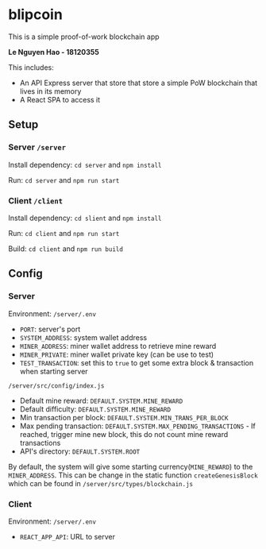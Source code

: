 # blipcoin

This is a simple proof-of-work blockchain app

**Le Nguyen Hao - 18120355**

This includes:

- An API Express server that store that store a simple PoW blockchain that lives in its memory
- A React SPA to access it

## Setup

### Server `/server`

Install dependency: `cd server` and `npm install`

Run: `cd server` and `npm run start`

### Client `/client`

Install dependency: `cd slient` and `npm install`

Run: `cd client` and `npm run start`

Build: `cd client` and `npm run build`

## Config

### Server

Environment: `/server/.env`

- `PORT`: server's port
- `SYSTEM_ADDRESS`: system wallet address
- `MINER_ADDRESS`: miner wallet address to retrieve mine reward
- `MINER_PRIVATE`: miner wallet private key (can be use to test)
- `TEST_TRANSACTION`: set this to `true` to get some extra block & transaction when starting server

`/server/src/config/index.js`

- Default mine reward: `DEFAULT.SYSTEM.MINE_REWARD`
- Default difficulty: `DEFAULT.SYSTEM.MINE_REWARD`
- Min transaction per block: `DEFAULT.SYSTEM.MIN_TRANS_PER_BLOCK`
- Max pending transaction: `DEFAULT.SYSTEM.MAX_PENDING_TRANSACTIONS` - If reached, trigger mine new block, this do not count mine reward transactions
- API's directory: `DEFAULT.SYSTEM.ROOT`

By default, the system will give some starting currency(`MINE_REWARD`) to the `MINER_ADDRESS`. This can be change in the static function `createGenesisBlock` which can be found in `/server/src/types/blockchain.js`

### Client

Environment: `/server/.env`

- `REACT_APP_API`: URL to server
